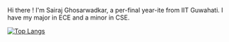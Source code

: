 Hi there ! 
I'm Sairaj Ghosarwadkar, a per-final year-ite from IIT Guwahati. 
I have my major in ECE and a minor in CSE. 



[![Top Langs](https://github-readme-stats.vercel.app/api/top-langs/?username=Sairaj-G&layout=pie)](https://github.com/anuraghazra/github-readme-stats)
